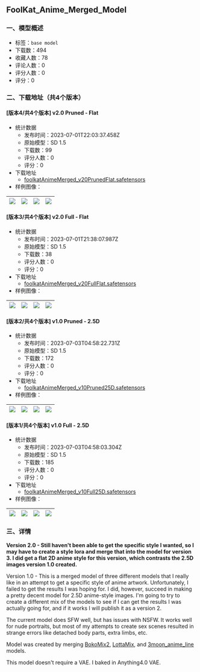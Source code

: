 ## FoolKat_Anime_Merged_Model
### 一、模型概述

- 标签：`base model`
- 下载数：494
- 收藏人数：78
- 评论人数：0
- 评分人数：0
- 评分：0

### 二、下载地址（共4个版本）

#### [版本4/共4个版本] v2.0 Pruned - Flat

- 统计数据
  - 发布时间：2023-07-01T22:03:37.458Z
  - 原始模型：SD 1.5
  - 下载数：99
  - 评分人数：0
  - 评分：0
- 下载地址
  - [foolkatAnimeMerged_v20PrunedFlat.safetensors](https://civitai.com/api/download/models/108235)
- 样例图像：

| <img src="https://image.civitai.com/xG1nkqKTMzGDvpLrqFT7WA/9f792a8e-01fa-48c2-a45c-b6b1e923b5c2/width=450/1363404.jpeg" /> | <img src="https://image.civitai.com/xG1nkqKTMzGDvpLrqFT7WA/3bf9621e-115d-4a3b-a1b1-2a77fd7d2b6a/width=450/1363408.jpeg" /> | <img src="https://image.civitai.com/xG1nkqKTMzGDvpLrqFT7WA/2b86683b-7eef-470f-98be-1e67f8f5ece7/width=450/1363401.jpeg" /> | <img src="https://image.civitai.com/xG1nkqKTMzGDvpLrqFT7WA/516981df-6093-41cc-8ba6-6d9183f51933/width=450/1363403.jpeg" /> |
| ---- | ---- | ---- | ---- |

#### [版本3/共4个版本] v2.0 Full - Flat

- 统计数据
  - 发布时间：2023-07-01T21:38:07.987Z
  - 原始模型：SD 1.5
  - 下载数：38
  - 评分人数：0
  - 评分：0
- 下载地址
  - [foolkatAnimeMerged_v20FullFlat.safetensors](https://civitai.com/api/download/models/108204)
- 样例图像：

| <img src="https://image.civitai.com/xG1nkqKTMzGDvpLrqFT7WA/8877ff69-5ffa-42c0-89ba-0fb25b056dfc/width=450/1363179.jpeg" /> | <img src="https://image.civitai.com/xG1nkqKTMzGDvpLrqFT7WA/54acb1f3-d305-49ea-b0f9-00c03d7188b3/width=450/1363181.jpeg" /> | <img src="https://image.civitai.com/xG1nkqKTMzGDvpLrqFT7WA/3a3ebcdf-8b38-4243-8863-770d22ea10c4/width=450/1363178.jpeg" /> | <img src="https://image.civitai.com/xG1nkqKTMzGDvpLrqFT7WA/df3873a7-66de-42f2-b429-1a9852b2f3cc/width=450/1363176.jpeg" /> |
| ---- | ---- | ---- | ---- |

#### [版本2/共4个版本] v1.0 Pruned - 2.5D

- 统计数据
  - 发布时间：2023-07-03T04:58:22.731Z
  - 原始模型：SD 1.5
  - 下载数：172
  - 评分人数：0
  - 评分：0
- 下载地址
  - [foolkatAnimeMerged_v10Pruned25D.safetensors](https://civitai.com/api/download/models/103973)
- 样例图像：

| <img src="https://image.civitai.com/xG1nkqKTMzGDvpLrqFT7WA/7458cbf4-dba7-4252-98b4-ebfbbd479906/width=450/1287612.jpeg" /> | <img src="https://image.civitai.com/xG1nkqKTMzGDvpLrqFT7WA/a63976d0-c73c-4065-8144-70609c275123/width=450/1287566.jpeg" /> | <img src="https://image.civitai.com/xG1nkqKTMzGDvpLrqFT7WA/08907836-1c6c-4d29-bf26-94035204c20c/width=450/1287609.jpeg" /> | <img src="https://image.civitai.com/xG1nkqKTMzGDvpLrqFT7WA/d43401a5-eaf4-4241-9ebd-b5db06112e8f/width=450/1287562.jpeg" /> |
| ---- | ---- | ---- | ---- |

#### [版本1/共4个版本] v1.0 Full - 2.5D

- 统计数据
  - 发布时间：2023-07-03T04:58:03.304Z
  - 原始模型：SD 1.5
  - 下载数：185
  - 评分人数：0
  - 评分：0
- 下载地址
  - [foolkatAnimeMerged_v10Full25D.safetensors](https://civitai.com/api/download/models/103375)
- 样例图像：

| <img src="https://image.civitai.com/xG1nkqKTMzGDvpLrqFT7WA/7b643d6a-57b1-4ecb-9c2d-17b91d1cffdf/width=450/1279065.jpeg" /> | <img src="https://image.civitai.com/xG1nkqKTMzGDvpLrqFT7WA/d938c880-1ff2-4b72-8511-1b0a04f8da21/width=450/1279061.jpeg" /> | <img src="https://image.civitai.com/xG1nkqKTMzGDvpLrqFT7WA/09d64ad3-0b38-4dac-b0f0-1eed35906484/width=450/1279068.jpeg" /> | <img src="https://image.civitai.com/xG1nkqKTMzGDvpLrqFT7WA/c6b17882-f55c-4ce3-b2dc-708f1c0294dc/width=450/1279056.jpeg" /> |
| ---- | ---- | ---- | ---- |


### 三、详情
<p><strong>Version 2.0 - Still haven't been able to get the specific style I wanted, so I may have to create a style lora and merge that into the model for version 3. I did get a flat 2D anime style for this version, which contrasts the 2.5D images version 1.0 created.</strong></p><p></p><p>Version 1.0 - This is a merged model of three different models that I really like in an attempt to get a specific style of anime artwork. Unfortunately, I failed to get the results I was hoping for. I did, however, succeed in making a pretty decent model for 2.5D anime-style images. I'm going to try to create a different mix of the models to see if I can get the results I was actually going for, and if it works I will publish it as a version 2.</p><p>The current model does SFW well, but has issues with NSFW. It works well for nude portraits, but most of my attempts to create sex scenes resulted in strange errors like detached body parts, extra limbs, etc.</p><p>Model was created by merging <a target="_blank" rel="ugc" href="https://civitai.com/models/88058/bokomix2">BokoMix2</a>, <a target="_blank" rel="ugc" href="https://civitai.com/models/94401/lottamix">LottaMix</a>, and <a target="_blank" rel="ugc" href="https://civitai.com/models/19871/3moon-animeline">3moon_anime_line </a>models.</p><p>This model doesn't require a VAE. I baked in Anything4.0 VAE.</p>
